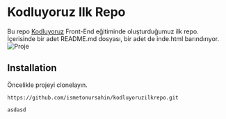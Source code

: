 # Kodluyoruz Ilk Repo
Bu repo [Kodluyoruz](https://www.kodluyoruz.org) Front-End eğitiminde oluşturduğumuz ilk repo. İçerisinde bir adet README.md dosyası, bir adet de inde.html barındırıyor. 
![Proje](https://i.hizliresim.com/dtsbafg.png)

## Installation
  Öncelikle projeyi clonelayın.
``` 
https://github.com/ismetonursahin/kodluyoruzilkrepo.git
``` 
``` asdasd
asdasd

  
